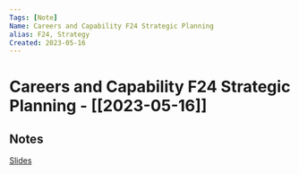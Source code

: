 ```yaml
---
Tags: [Note]
Name: Careers and Capability F24 Strategic Planning
alias: F24, Strategy
Created: 2023-05-16
---
```

# Careers and Capability F24 Strategic Planning - [[2023-05-16]]
## Notes
[Slides](https://docs.google.com/presentation/d/1FzeOgRs9vZFBpxo_n4u954P8isHATbCPg5_xdUU-2jI/edit?usp=sharing_eil_se_dm&ts=645adaef)
